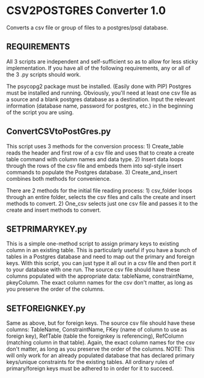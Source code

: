 # CSV2POSTGRES Converter 1.0
Converts a csv file or group of files to a postgres/psql database.

## REQUIREMENTS
All 3 scripts are independent and self-sufficient so as to allow for less sticky implementation. If you have all of the following requirements, any or all of the 3 .py scripts should work. 

The psycopg2 package must be installed. (Easily done with PIP)
Postgres must be installed and running.
Obviously, you'll need at least one csv file as a source and a blank postgres database as a destination.
Input the relevant information (database name, password for postgres, etc.) in the beginning of the script you are using.

## ConvertCSVtoPostGres.py
This script uses 3 methods for the conversion process: 1) Create_table reads the header and first row of a csv file and uses that to create a create table command with column names and data type. 2) Insert data loops through the rows of the csv file and embeds them into sql-style insert commands to populate the Postgres database. 3) Create_and_insert combines both methods for convenience.

There are 2 methods for the initial file reading process: 1) csv_folder loops through an entire folder, selects the csv files and calls the create and insert methods to convert.
2) One_csv selects just one csv file and passes it to the create and insert methods to convert.

## SETPRIMARYKEY.py
This is a simple one-method script to assign primary keys to existing column in an existing table. This is particularly useful if you have a bunch of tables in a Postgres database and need to map out the primary and foreign keys. With this script, you can just type it all out in a csv file and then port it to your database with one run.
The source csv file should have these columns populated with the appropriate data: tableName, constraintName, pkeyColumn. 
The exact column names for the csv don't matter, as long as you preserve the order of the columns.

## SETFOREIGNKEY.py
Same as above, but for foreign keys. The source csv file should have these columns: TableName, ConstraintName, FKey (name of column to use as foreign key), RefTable (table the foreignkey is referencing), RefColumn (matching column in that table). Again, the exact column names for the csv don't matter, as long as you preserve the order of the columns.
NOTE: This will only work for an already populated database that has declared primary keys/unique constraints for the existing tables. All ordinary rules of primary/foreign keys must be adhered to in order for it to succeed.
